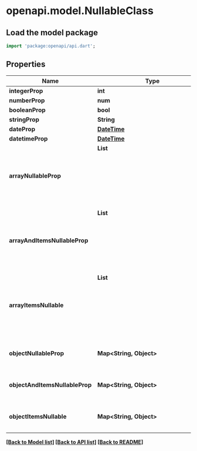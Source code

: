 # openapi.model.NullableClass

## Load the model package
```dart
import 'package:openapi/api.dart';
```

## Properties
Name | Type | Description | Notes
------------ | ------------- | ------------- | -------------
**integerProp** | **int** |  | [optional] 
**numberProp** | **num** |  | [optional] 
**booleanProp** | **bool** |  | [optional] 
**stringProp** | **String** |  | [optional] 
**dateProp** | [**DateTime**](DateTime.md) |  | [optional] 
**datetimeProp** | [**DateTime**](DateTime.md) |  | [optional] 
**arrayNullableProp** | **List<Object>** |  | [optional] [default to const []]
**arrayAndItemsNullableProp** | **List<Object>** |  | [optional] [default to const []]
**arrayItemsNullable** | **List<Object>** |  | [optional] [default to const []]
**objectNullableProp** | **Map<String, Object>** |  | [optional] [default to const {}]
**objectAndItemsNullableProp** | **Map<String, Object>** |  | [optional] [default to const {}]
**objectItemsNullable** | **Map<String, Object>** |  | [optional] [default to const {}]

[[Back to Model list]](../README.md#documentation-for-models) [[Back to API list]](../README.md#documentation-for-api-endpoints) [[Back to README]](../README.md)


